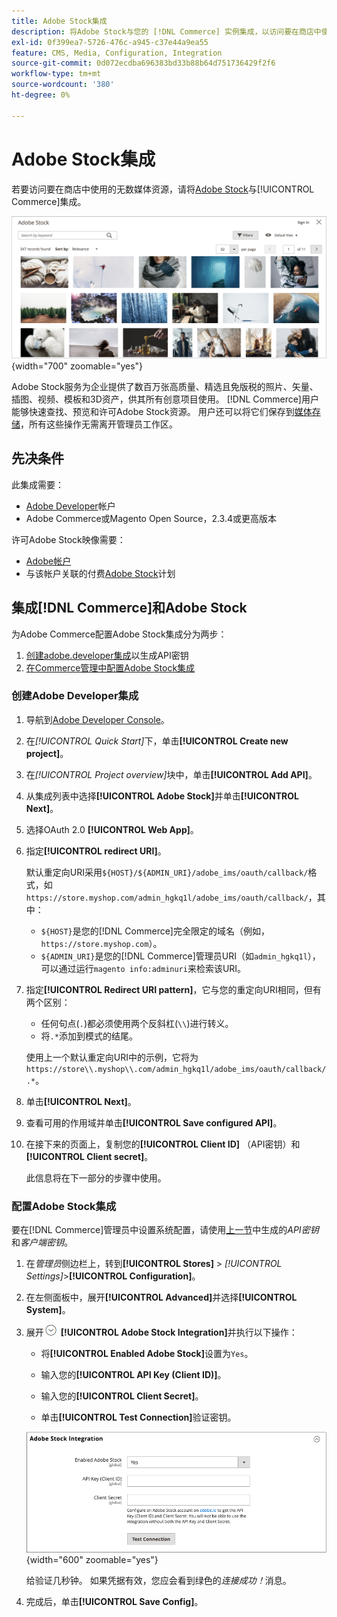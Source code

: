 ```yaml
---
title: Adobe Stock集成
description: 将Adobe Stock与您的 [!DNL Commerce] 实例集成，以访问要在商店中使用的无数媒体资源。
exl-id: 0f399ea7-5726-476c-a945-c37e44a9ea55
feature: CMS, Media, Configuration, Integration
source-git-commit: 0d072ecdba696383bd33b88b64d751736429f2f6
workflow-type: tm+mt
source-wordcount: '380'
ht-degree: 0%

---
```


# Adobe Stock集成

若要访问要在商店中使用的无数媒体资源，请将[Adobe Stock][adobe-stock]与[!UICONTROL Commerce]集成。

![Adobe Stock搜索结果](./assets/adobe-stock-search-grid.png){width="700" zoomable="yes"}

Adobe Stock服务为企业提供了数百万张高质量、精选且免版税的照片、矢量、插图、视频、模板和3D资产，供其所有创意项目使用。 [!DNL Commerce]用户能够快速查找、预览和许可Adobe Stock资源。 用户还可以将它们保存到[媒体存储](./media-storage.md)，所有这些操作无需离开管理员工作区。

## 先决条件

此集成需要：

- [Adobe Developer][dev-console]帐户
- Adobe Commerce或Magento Open Source，2.3.4或更高版本

许可Adobe Stock映像需要：

- [Adobe帐户][adobe-signin]
- 与该帐户关联的付费[Adobe Stock][adobe-stock]计划

## 集成[!DNL Commerce]和Adobe Stock

为Adobe Commerce配置Adobe Stock集成分为两步：

1. [创建adobe.developer集成](#create-an-adobe-developer-integration)以生成API密钥
1. [在Commerce管理中配置Adobe Stock集成](#configure-the-adobe-stock-integration)

### 创建Adobe Developer集成

1. 导航到[Adobe Developer Console][dev-console]。

1. 在&#x200B;_[!UICONTROL Quick Start]_&#x200B;下，单击&#x200B;**[!UICONTROL Create new project]**。

1. 在&#x200B;_[!UICONTROL Project overview]_&#x200B;块中，单击&#x200B;**[!UICONTROL Add API]**。

1. 从集成列表中选择&#x200B;**[!UICONTROL Adobe Stock]**&#x200B;并单击&#x200B;**[!UICONTROL Next]**。

1. 选择OAuth 2.0 **[!UICONTROL Web App]**。

1. 指定&#x200B;**[!UICONTROL redirect URI]**。

   默认重定向URI采用`${HOST}/${ADMIN_URI}/adobe_ims/oauth/callback/`格式，如`https://store.myshop.com/admin_hgkq1l/adobe_ims/oauth/callback/`，其中：

   - `${HOST}`是您的[!DNL Commerce]完全限定的域名（例如，`https://store.myshop.com`）。
   - `${ADMIN_URI}`是您的[!DNL Commerce]管理员URI（如`admin_hgkq1l`），可以通过运行`magento info:adminuri`来检索该URI。

1. 指定&#x200B;**[!UICONTROL Redirect URI pattern]**，它与您的重定向URI相同，但有两个区别：

   - 任何句点(`.`)都必须使用两个反斜杠(`\\`)进行转义。
   - 将`.*`添加到模式的结尾。

   使用上一个默认重定向URI中的示例，它将为`https://store\\.myshop\\.com/admin_hgkq1l/adobe_ims/oauth/callback/.*`。

1. 单击&#x200B;**[!UICONTROL Next]**。

1. 查看可用的作用域并单击&#x200B;**[!UICONTROL Save configured API]**。

1. 在接下来的页面上，复制您的&#x200B;**[!UICONTROL Client ID]** （API密钥）和&#x200B;**[!UICONTROL Client secret]**。

   此信息将在下一部分的步骤中使用。

### 配置Adobe Stock集成

要在[!DNL Commerce]管理员中设置系统配置，请使用[上一节][create-integration]中生成的&#x200B;_API密钥_&#x200B;和&#x200B;_客户端密钥_。

1. 在&#x200B;_管理员_&#x200B;侧边栏上，转到&#x200B;**[!UICONTROL Stores]** > _[!UICONTROL Settings]_>**[!UICONTROL Configuration]**。

1. 在左侧面板中，展开&#x200B;**[!UICONTROL Advanced]**&#x200B;并选择&#x200B;**[!UICONTROL System]**。

1. 展开![扩展选择器](../assets/icon-display-expand.png) **[!UICONTROL Adobe Stock Integration]**&#x200B;并执行以下操作：

   - 将&#x200B;**[!UICONTROL Enabled Adobe Stock]**&#x200B;设置为`Yes`。

   - 输入您的&#x200B;**[!UICONTROL API Key (Client ID)]**。

   - 输入您的&#x200B;**[!UICONTROL Client Secret]**。

   - 单击&#x200B;**[!UICONTROL Test Connection]**&#x200B;验证密钥。

   ![高级配置 — Adobe Stock集成](./assets/system-adobe-stock-integration.png){width="600" zoomable="yes"}

   给验证几秒钟。 如果凭据有效，您应会看到绿色的&#x200B;_连接成功！_&#x200B;消息。

1. 完成后，单击&#x200B;**[!UICONTROL Save Config]**。

[adobe-stock]: https://stock.adobe.com
[adobe-signin]: https://helpx.adobe.com/manage-account/using/access-adobe-id-account.html
[dev-console]: https://developer.adobe.com/console/home
[create-integration]: #create-an-adobeio-integration
